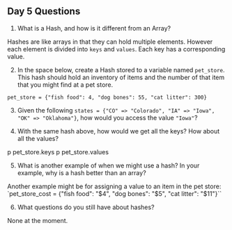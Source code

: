 ## Day 5 Questions

1. What is a Hash, and how is it different from an Array?

Hashes are like arrays in that they can hold multiple elements.  However each element is divided into `keys` and `values`.  Each key has a corresponding value.

2. In the space below, create a Hash stored to a variable named `pet_store`.  This hash should hold an inventory of items and the number of that item that you might find at a pet store.

`pet_store = {"fish food": 4, "dog bones": 55, "cat litter": 300}`

3. Given the following `states = {"CO" => "Colorado", "IA" => "Iowa", "OK" => "Oklahoma"}`, how would you access the value `"Iowa"`?

4. With the same hash above, how would we get all the keys?  How about all the values?

p pet_store.keys
p pet_store.values

5. What is another example of when we might use a hash?  In your example, why is a hash better than an array?

Another example might be for assigning a value to an item in the pet store: `pet_store_cost = {"fish food": "$4", "dog bones": "$5", "cat litter": "$11"}``

6. What questions do you still have about hashes?

None at the moment.
